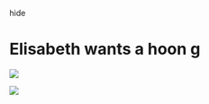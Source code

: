 hide

# Elisabeth wants a hoon g

![](https://cdn.shopify.com/s/files/1/0003/6608/4153/products/device-vaporesso-renova-zero-pod-device-vape-shop-nz-au-7279012151353.jpg?v=1627998948)

![](https://cdn.discordapp.com/attachments/688142239817662502/907009979075141632/61-1.jpg)

